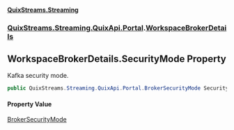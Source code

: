 #### [QuixStreams.Streaming](index.md 'index')
### [QuixStreams.Streaming.QuixApi.Portal](QuixStreams.Streaming.QuixApi.Portal.md 'QuixStreams.Streaming.QuixApi.Portal').[WorkspaceBrokerDetails](WorkspaceBrokerDetails.md 'QuixStreams.Streaming.QuixApi.Portal.WorkspaceBrokerDetails')

## WorkspaceBrokerDetails.SecurityMode Property

Kafka security mode.

```csharp
public QuixStreams.Streaming.QuixApi.Portal.BrokerSecurityMode SecurityMode { get; set; }
```

#### Property Value
[BrokerSecurityMode](BrokerSecurityMode.md 'QuixStreams.Streaming.QuixApi.Portal.BrokerSecurityMode')